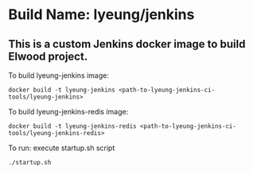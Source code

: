 # Build Name: lyeung/jenkins
## This is a custom Jenkins docker image to build Elwood project.

To build lyeung-jenkins image:

    docker build -t lyeung-jenkins <path-to-lyeung-jenkins-ci-tools/lyeung-jenkins>

To build lyeung-jenkins-redis image:

    docker build -t lyeung-jenkins-redis <path-to-lyeung-jenkins-ci-tools/lyeung-jenkins-redis>

To run: execute startup.sh script

    ./startup.sh

